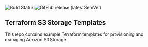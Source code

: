 ![Build Status](https://github.com/cloudacademy/terraform-s3-bucket-mgmt/actions/workflows/release.yml/badge.svg) 
![GitHub release (latest SemVer)](https://img.shields.io/github/v/release/cloudacademy/terraform-s3-bucket-mgmt)

## Terraform S3 Storage Templates
This repo contains example Terraform templates for provisioning and managing Amazon S3 Storage.